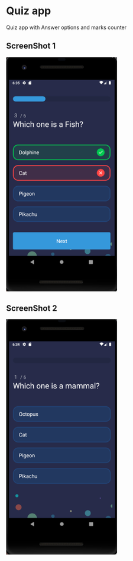 # Quiz app

Quiz app with Answer options and marks counter

## ScreenShot 1
<Img src ="screenshots/Screenshot1.png" width="300px">

## ScreenShot 2
<Img src ="screenshots/Screenshot2.png" width="300px">
